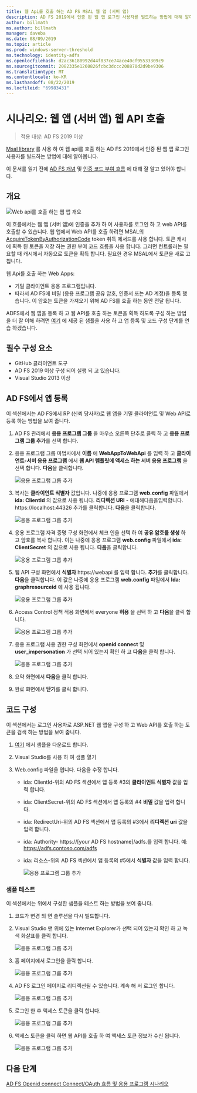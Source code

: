 ```yaml
---
title: 웹 Api를 호출 하는 AD FS MSAL 웹 앱 (서버 앱)
description: AD FS 2019에서 인증 된 웹 앱 로그인 사용자를 빌드하는 방법에 대해 알아봅니다.
author: billmath
ms.author: billmath
manager: daveba
ms.date: 08/09/2019
ms.topic: article
ms.prod: windows-server-threshold
ms.technology: identity-adfs
ms.openlocfilehash: d2ac36180992d44f837ce74ace40cf95533309c9
ms.sourcegitcommit: 2082335e1260826fcbc3dccc208870d2d9be9306
ms.translationtype: MT
ms.contentlocale: ko-KR
ms.lasthandoff: 08/22/2019
ms.locfileid: "69983431"
---
```

# <a name="scenario-web-app-server-app-calling-web-api"></a>시나리오: 웹 앱 (서버 앱) 웹 API 호출 
>적용 대상: AD FS 2019 이상 
 
[Msal library](https://github.com/AzureAD/microsoft-authentication-library-for-dotnet/wiki) 를 사용 하 여 웹 api를 호출 하는 AD FS 2019에서 인증 된 웹 앱 로그인 사용자를 빌드하는 방법에 대해 알아봅니다.  
 
이 문서를 읽기 전에 [AD FS 개념](../ad-fs-openid-connect-oauth-concepts.md) 및 [인증 코드 부여 흐름](../../overview/ad-fs-openid-connect-oauth-flows-scenarios.md#authorization-code-grant-flow) 에 대해 잘 알고 있어야 합니다.
 
## <a name="overview"></a>개요 
 
![Web api를 호출 하는 웹 앱 개요](media/adfs-msal-web-app-web-api/webapp1.png)

이 흐름에서는 웹 앱 (서버 앱)에 인증을 추가 하 여 사용자를 로그인 하 고 web API를 호출할 수 있습니다. 웹 앱에서 Web API를 호출 하려면 MSAL의 [AcquireTokenByAuthorizationCode](https://docs.microsoft.com/en-us/dotnet/api/microsoft.identity.client.acquiretokenbyauthorizationcodeparameterbuilder?view=azure-dotnet) token 취득 메서드를 사용 합니다. 토큰 캐시에 획득 된 토큰을 저장 하는 권한 부여 코드 흐름을 사용 합니다. 그러면 컨트롤러는 필요할 때 캐시에서 자동으로 토큰을 획득 합니다. 필요한 경우 MSAL에서 토큰을 새로 고칩니다. 

웹 Api를 호출 하는 Web Apps: 


- 기밀 클라이언트 응용 프로그램입니다. 
- 따라서 AD FS에 비밀 (응용 프로그램 공유 암호, 인증서 또는 AD 계정)을 등록 했습니다. 이 암호는 토큰을 가져오기 위해 AD FS를 호출 하는 동안 전달 됩니다.  

ADFS에서 웹 앱을 등록 하 고 웹 API를 호출 하는 토큰을 획득 하도록 구성 하는 방법을 더 잘 이해 하려면 [여기](https://github.com/microsoft/adfs-sample-msal-dotnet-webapp-to-webapi) 에 제공 된 샘플을 사용 하 고 앱 등록 및 코드 구성 단계를 연습 하겠습니다.  

 
## <a name="pre-requisites"></a>필수 구성 요소 

- GitHub 클라이언트 도구 
- AD FS 2019 이상 구성 되어 실행 되 고 있습니다. 
- Visual Studio 2013 이상 
 
## <a name="app-registration-in-ad-fs"></a>AD FS에서 앱 등록 
이 섹션에서는 AD FS에서 RP (신뢰 당사자)로 웹 앱을 기밀 클라이언트 및 Web API로 등록 하는 방법을 보여 줍니다. 

  1. AD FS 관리에서 **응용 프로그램 그룹** 을 마우스 오른쪽 단추로 클릭 하 고 **응용 프로그램 그룹 추가**를 선택 합니다.  
  2. 응용 프로그램 그룹 마법사에서 **이름** 에 **WebAppToWebApi** 를 입력 하 고 **클라이언트-서버 응용 프로그램** 에서 **웹 API 템플릿에 액세스 하는 서버 응용 프로그램** 을 선택 합니다. **다음**을 클릭합니다.  
  
      ![응용 프로그램 그룹 추가](media/adfs-msal-web-app-web-api/webapp2.png)
  
  3. 복사는 **클라이언트 식별자** 값입니다. 나중에 응용 프로그램 **web.config** 파일에서 **ida: ClientId** 의 값으로 사용 됩니다. **리디렉션 URI** - 에대해다음을입력합니다. https://localhost:44326 추가를 클릭합니다. **다음**을 클릭합니다. 
  
      ![응용 프로그램 그룹 추가](media/adfs-msal-web-app-web-api/webapp3.png)
  
  4. 응용 프로그램 자격 증명 구성 화면에서 체크 인을 선택 하 여 **공유 암호를 생성** 하 고 암호를 복사 합니다. 이는 나중에 응용 프로그램 **web.config** 파일에서 **ida: ClientSecret** 의 값으로 사용 됩니다. **다음**을 클릭합니다.  
  
      ![응용 프로그램 그룹 추가](media/adfs-msal-web-app-web-api/webapp4.png)
  
  5. 웹 API 구성 화면에서 **식별자** https://webapi 를 입력 합니다. **추가**를 클릭합니다. **다음**을 클릭합니다. 이 값은 나중에 응용 프로그램 **web.config** 파일에서 **Ida: graphresourceid** 에 사용 됩니다. 
  
      ![응용 프로그램 그룹 추가](media/adfs-msal-web-app-web-api/webapp5.png)
  
  6. Access Control 정책 적용 화면에서 everyone **허용** 을 선택 하 고 **다음**을 클릭 합니다. 
  
      ![응용 프로그램 그룹 추가](media/adfs-msal-web-app-web-api/webapp6.png)
  
  7. 응용 프로그램 사용 권한 구성 화면에서 **openid connect** 및 **user_impersonation** 가 선택 되어 있는지 확인 하 고 **다음**을 클릭 합니다. 
  
      ![응용 프로그램 그룹 추가](media/adfs-msal-web-app-web-api/webapp7.png)
  
  8. 요약 화면에서 **다음**을 클릭 합니다. 
  
  9. 완료 화면에서 **닫기**를 클릭 합니다.



## <a name="code-configuration"></a>코드 구성 

이 섹션에서는 로그인 사용자로 ASP.NET 웹 앱을 구성 하 고 Web API를 호출 하는 토큰을 검색 하는 방법을 보여 줍니다. 

  1. [여기](https://github.com/microsoft/adfs-sample-msal-dotnet-webapp-to-webapi) 에서 샘플을 다운로드 합니다.   
  
  2. Visual Studio를 사용 하 여 샘플 열기 
  
  3. Web.config 파일을 엽니다. 다음을 수정 합니다. 
       - ida: ClientId-위의 AD FS 섹션에서 앱 등록 #3의 **클라이언트 식별자** 값을 입력 합니다. 
       - ida: ClientSecret-위의 AD FS 섹션에서 앱 등록의 #4 **비밀** 값을 입력 합니다. 
       - ida: RedirectUri-위의 AD FS 섹션에서 앱 등록의 #3에서 **리디렉션 uri** 값을 입력 합니다. 
       - ida: Authority- https://[your AD FS hostname]/adfs.를 입력 합니다. 예: https://adfs.contoso.com/adfs 
       - ida: 리소스-위의 AD FS 섹션에서 앱 등록의 #5에서 **식별자** 값을 입력 합니다. 
      
          ![응용 프로그램 그룹 추가](media/adfs-msal-web-app-web-api/webapp8.png)
 
 
### <a name="test-the-sample"></a>샘플 테스트 
이 섹션에서는 위에서 구성한 샘플을 테스트 하는 방법을 보여 줍니다. 

  1. 코드가 변경 되 면 솔루션을 다시 빌드합니다. 
  
  2. Visual Studio 맨 위에 있는 Internet Explorer가 선택 되어 있는지 확인 하 고 녹색 화살표를 클릭 합니다. 
  
      ![응용 프로그램 그룹 추가](media/adfs-msal-web-app-web-api/webapp9.png)

  3. 홈 페이지에서 로그인을 클릭 합니다. 
  
      ![응용 프로그램 그룹 추가](media/adfs-msal-web-app-web-api/webapp10.png)

  4. AD FS 로그인 페이지로 리디렉션될 수 있습니다. 계속 해 서 로그인 합니다. 
  
      ![응용 프로그램 그룹 추가](media/adfs-msal-web-app-web-api/webapp11.png)

  5. 로그인 한 후 액세스 토큰을 클릭 합니다.  
  
      ![응용 프로그램 그룹 추가](media/adfs-msal-web-app-web-api/webapp12.png)

  6. 액세스 토큰을 클릭 하면 웹 API를 호출 하 여 액세스 토큰 정보가 수신 됩니다. 
  
      ![응용 프로그램 그룹 추가](media/adfs-msal-web-app-web-api/webapp13.png)
 
 ## <a name="next-steps"></a>다음 단계
[AD FS Openid connect Connect/OAuth 흐름 및 응용 프로그램 시나리오](../../overview/ad-fs-openid-connect-oauth-flows-scenarios.md)
 